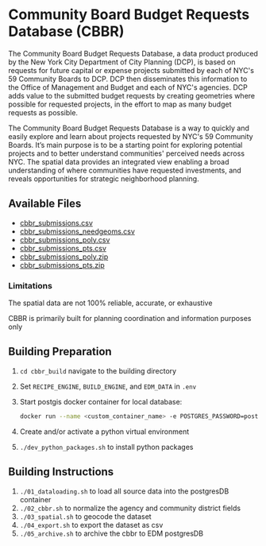 # Community Board Budget Requests Database (CBBR)

The Community Board Budget Requests Database, a data product produced by the New York City Department of City Planning (DCP), is based on requests for future capital or expense projects submitted by each of NYC's 59 Community Boards to DCP.  DCP then disseminates this information to the Office of Management and Budget and each of NYC's agencies.  DCP adds value to the submitted budget requests by creating geometries where possible for requested projects, in the effort to map as many budget requests as possible.

The Community Board Budget Requests Database is a way to quickly and easily explore and learn about projects requested by NYC's 59 Community Boards.  It’s main purpose is to be a starting point for exploring potential projects and to better understand communities' perceived needs across NYC.  The spatial data provides an integrated view enabling a broad understanding of where communities have requested investments, and reveals opportunities for strategic neighborhood planning.

## Available Files

- [cbbr_submissions.csv](https://raw.githubusercontent.com/NYCPlanning/db-cbbr/master/cbbr_build/output/cbbr_submissions.csv)
- [cbbr_submissions_needgeoms.csv](https://raw.githubusercontent.com/NYCPlanning/db-cbbr/master/cbbr_build/output/cbbr_submissions_needgeoms.csv)
- [cbbr_submissions_poly.csv](https://raw.githubusercontent.com/NYCPlanning/db-cbbr/master/cbbr_build/output/cbbr_submissions_poly.csv)
- [cbbr_submissions_pts.csv](https://raw.githubusercontent.com/NYCPlanning/db-cbbr/master/cbbr_build/output/cbbr_submissions_pts.csv)
- [cbbr_submissions_poly.zip](https://raw.githubusercontent.com/NYCPlanning/db-cbbr/master/cbbr_build/output/cbbr_submissions_poly.zip)
- [cbbr_submissions_pts.zip](https://raw.githubusercontent.com/NYCPlanning/db-cbbr/master/cbbr_build/output/cbbr_submissions_pts.zip)

### Limitations

The spatial data are not 100% reliable, accurate, or exhaustive

CBBR is primarily built for planning coordination and information purposes only

## Building Preparation

1. `cd cbbr_build` navigate to the building directory
2. Set `RECIPE_ENGINE`, `BUILD_ENGINE`, and `EDM_DATA` in `.env`
3. Start postgis docker container for local database:

    ```bash
    docker run --name <custom_container_name> -e POSTGRES_PASSWORD=postgres -p 5432:5432 -d postgis/postgis
    ```

4. Create and/or activate a python virtual environment
5. `./dev_python_packages.sh` to install python packages

## Building Instructions

1. `./01_dataloading.sh` to load all source data into the postgresDB container
2. `./02_cbbr.sh` to normalize the agency and community district fields
3. `./03_spatial.sh` to geocode the dataset
4. `./04_export.sh` to export the dataset as csv
5. `./05_archive.sh` to archive the cbbr to EDM postgresDB
